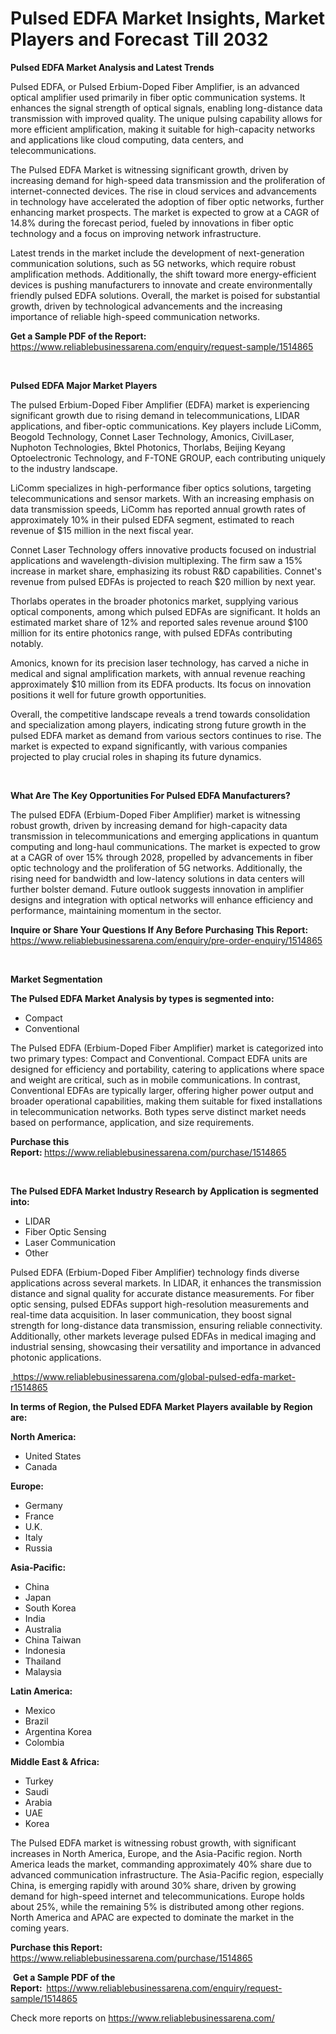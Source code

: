 <p><h1>Pulsed EDFA Market Insights, Market Players and Forecast Till 2032</h1></p><p><strong>Pulsed EDFA Market Analysis and Latest Trends</strong></p>
<p><p>Pulsed EDFA, or Pulsed Erbium-Doped Fiber Amplifier, is an advanced optical amplifier used primarily in fiber optic communication systems. It enhances the signal strength of optical signals, enabling long-distance data transmission with improved quality. The unique pulsing capability allows for more efficient amplification, making it suitable for high-capacity networks and applications like cloud computing, data centers, and telecommunications.</p><p>The Pulsed EDFA Market is witnessing significant growth, driven by increasing demand for high-speed data transmission and the proliferation of internet-connected devices. The rise in cloud services and advancements in technology have accelerated the adoption of fiber optic networks, further enhancing market prospects. The market is expected to grow at a CAGR of 14.8% during the forecast period, fueled by innovations in fiber optic technology and a focus on improving network infrastructure.</p><p>Latest trends in the market include the development of next-generation communication solutions, such as 5G networks, which require robust amplification methods. Additionally, the shift toward more energy-efficient devices is pushing manufacturers to innovate and create environmentally friendly pulsed EDFA solutions. Overall, the market is poised for substantial growth, driven by technological advancements and the increasing importance of reliable high-speed communication networks.</p></p>
<p><strong>Get a Sample PDF of the Report:&nbsp;</strong> <a href="https://www.reliablebusinessarena.com/enquiry/request-sample/1514865?utm_campaign=1909&utm_medium=2&utm_source=Github&utm_content=ia&utm_term=18012025&utm_id=pulsed-edfa">https://www.reliablebusinessarena.com/enquiry/request-sample/1514865</a></p>
<p>&nbsp;</p>
<p><strong>Pulsed EDFA Major Market Players</strong></p>
<p><p>The pulsed Erbium-Doped Fiber Amplifier (EDFA) market is experiencing significant growth due to rising demand in telecommunications, LIDAR applications, and fiber-optic communications. Key players include LiComm, Beogold Technology, Connet Laser Technology, Amonics, CivilLaser, Nuphoton Technologies, Bktel Photonics, Thorlabs, Beijing Keyang Optoelectronic Technology, and F-TONE GROUP, each contributing uniquely to the industry landscape.</p><p>LiComm specializes in high-performance fiber optics solutions, targeting telecommunications and sensor markets. With an increasing emphasis on data transmission speeds, LiComm has reported annual growth rates of approximately 10% in their pulsed EDFA segment, estimated to reach revenue of $15 million in the next fiscal year.</p><p>Connet Laser Technology offers innovative products focused on industrial applications and wavelength-division multiplexing. The firm saw a 15% increase in market share, emphasizing its robust R&D capabilities. Connet's revenue from pulsed EDFAs is projected to reach $20 million by next year.</p><p>Thorlabs operates in the broader photonics market, supplying various optical components, among which pulsed EDFAs are significant. It holds an estimated market share of 12% and reported sales revenue around $100 million for its entire photonics range, with pulsed EDFAs contributing notably.</p><p>Amonics, known for its precision laser technology, has carved a niche in medical and signal amplification markets, with annual revenue reaching approximately $10 million from its EDFA products. Its focus on innovation positions it well for future growth opportunities.</p><p>Overall, the competitive landscape reveals a trend towards consolidation and specialization among players, indicating strong future growth in the pulsed EDFA market as demand from various sectors continues to rise. The market is expected to expand significantly, with various companies projected to play crucial roles in shaping its future dynamics.</p></p>
<p>&nbsp;</p>
<p><strong>What Are The Key Opportunities For Pulsed EDFA Manufacturers?</strong></p>
<p><p>The pulsed EDFA (Erbium-Doped Fiber Amplifier) market is witnessing robust growth, driven by increasing demand for high-capacity data transmission in telecommunications and emerging applications in quantum computing and long-haul communications. The market is expected to grow at a CAGR of over 15% through 2028, propelled by advancements in fiber optic technology and the proliferation of 5G networks. Additionally, the rising need for bandwidth and low-latency solutions in data centers will further bolster demand. Future outlook suggests innovation in amplifier designs and integration with optical networks will enhance efficiency and performance, maintaining momentum in the sector.</p></p>
<p><strong>Inquire or Share Your Questions If Any Before Purchasing This Report:</strong> <a href="https://www.reliablebusinessarena.com/enquiry/pre-order-enquiry/1514865?utm_campaign=1909&utm_medium=2&utm_source=Github&utm_content=ia&utm_term=18012025&utm_id=pulsed-edfa">https://www.reliablebusinessarena.com/enquiry/pre-order-enquiry/1514865</a></p>
<p>&nbsp;</p>
<p><strong>Market Segmentation</strong></p>
<p><strong>The Pulsed EDFA Market Analysis by types is segmented into:</strong></p>
<p><ul><li>Compact</li><li>Conventional</li></ul></p>
<p><p>The Pulsed EDFA (Erbium-Doped Fiber Amplifier) market is categorized into two primary types: Compact and Conventional. Compact EDFA units are designed for efficiency and portability, catering to applications where space and weight are critical, such as in mobile communications. In contrast, Conventional EDFAs are typically larger, offering higher power output and broader operational capabilities, making them suitable for fixed installations in telecommunication networks. Both types serve distinct market needs based on performance, application, and size requirements.</p></p>
<p><strong>Purchase this Report:&nbsp;</strong><a href="https://www.reliablebusinessarena.com/purchase/1514865?utm_campaign=1909&utm_medium=2&utm_source=Github&utm_content=ia&utm_term=18012025&utm_id=pulsed-edfa">https://www.reliablebusinessarena.com/purchase/1514865</a></p>
<p>&nbsp;</p>
<p><strong>The Pulsed EDFA Market Industry Research by Application is segmented into:</strong></p>
<p><ul><li>LIDAR</li><li>Fiber Optic Sensing</li><li>Laser Communication</li><li>Other</li></ul></p>
<p><p>Pulsed EDFA (Erbium-Doped Fiber Amplifier) technology finds diverse applications across several markets. In LIDAR, it enhances the transmission distance and signal quality for accurate distance measurements. For fiber optic sensing, pulsed EDFAs support high-resolution measurements and real-time data acquisition. In laser communication, they boost signal strength for long-distance data transmission, ensuring reliable connectivity. Additionally, other markets leverage pulsed EDFAs in medical imaging and industrial sensing, showcasing their versatility and importance in advanced photonic applications.</p></p>
<p><a href="https://www.reliablebusinessarena.com/global-pulsed-edfa-market-r1514865?utm_campaign=1909&utm_medium=2&utm_source=Github&utm_content=ia&utm_term=18012025&utm_id=pulsed-edfa">&nbsp;https://www.reliablebusinessarena.com/global-pulsed-edfa-market-r1514865</a></p>
<p><strong>In terms of Region, the Pulsed EDFA Market Players available by Region are:</strong></p>
<p>
    <p> <strong> North America: </strong>
        <ul>
            <li>United States</li>
            <li>Canada</li>
        </ul>
        </p> 
    <p> <strong> Europe: </strong>
        <ul>
            <li>Germany</li>
            <li>France</li>
            <li>U.K.</li>
            <li>Italy</li>
            <li>Russia</li>
        </ul>
        </p> 
    <p> <strong> Asia-Pacific: </strong>
        <ul>
            <li>China</li>
            <li>Japan</li>
            <li>South Korea</li>
            <li>India</li>
            <li>Australia</li>
            <li>China Taiwan</li>
            <li>Indonesia</li>
            <li>Thailand</li>
            <li>Malaysia</li>
        </ul>
        </p> 
    <p> <strong> Latin America: </strong>
        <ul>
            <li>Mexico</li>
            <li>Brazil</li>
            <li>Argentina Korea</li>
            <li>Colombia</li>
        </ul>
        </p> 
    <p> <strong> Middle East & Africa: </strong>
        <ul>
            <li>Turkey</li>
            <li>Saudi</li>
            <li>Arabia</li>
            <li>UAE</li>
            <li>Korea</li>
        </ul>
    </p>
    </p>
<p><p>The Pulsed EDFA market is witnessing robust growth, with significant increases in North America, Europe, and the Asia-Pacific region. North America leads the market, commanding approximately 40% share due to advanced communication infrastructure. The Asia-Pacific region, especially China, is emerging rapidly with around 30% share, driven by growing demand for high-speed internet and telecommunications. Europe holds about 25%, while the remaining 5% is distributed among other regions. North America and APAC are expected to dominate the market in the coming years.</p></p>
<p><strong>Purchase this Report: </strong><a href="https://www.reliablebusinessarena.com/purchase/1514865?utm_campaign=1909&utm_medium=2&utm_source=Github&utm_content=ia&utm_term=18012025&utm_id=pulsed-edfa">https://www.reliablebusinessarena.com/purchase/1514865</a></p>
<p>&nbsp;<strong>Get a Sample PDF of the Report:&nbsp;&nbsp;</strong><a href="https://www.reliablebusinessarena.com/enquiry/request-sample/1514865?utm_campaign=1909&utm_medium=2&utm_source=Github&utm_content=ia&utm_term=18012025&utm_id=pulsed-edfa">https://www.reliablebusinessarena.com/enquiry/request-sample/1514865</a></p>
<p><strong></strong></p>
<p>Check more reports on <a href="https://www.reliablebusinessarena.com/?utm_campaign=1909&utm_medium=2&utm_source=Github&utm_content=ia&utm_term=18012025&utm_id=pulsed-edfa">https://www.reliablebusinessarena.com/</a></p>
